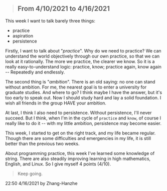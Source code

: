 > ## From 4/10/2021 to 4/16/2021

This week I want to talk barely three things:

- practice
- aspiration
- persistence



Firstly, I want to talk about "*practice*". Why do we need to practice? We can understand the world objectively through our own practice, so that we can look at it rationally. The more we practice, the clearer we know. So it is a really easy-to-understand logic: practice, know; practice again, know again -- Repeatedly and endlessly. 

The second thing is "*ambition*". There is an old saying: no one can stand without ambition. For me, the nearest goal is to enter a university for graduate studies. And where to go? I think maybe I have the answer, but it's too early to speak out. Now I should study hard and lay a solid foundation. I wish all friends in the group HAVE your ambition.

At last, I think I also need to persistence. Without persistence, I'll never succeed. But I think, when I'm in the cycle of `practice` and `know`, of course I really like to do it -- with my little ambition, persistence may become easier.



This week, I started to get on the right track, and my life became regular. Though there are some difficulties and emergencies in my life, it is still better than the previous two weeks.

About programming practice, this week I've learned some knowledge of string. There are also steadily improving learning in high mathematics, English, and Linux. So I give myself 4 points (4/10).



> Keep going.

22:50 4/16/2021 by Zhang-Hanzhe